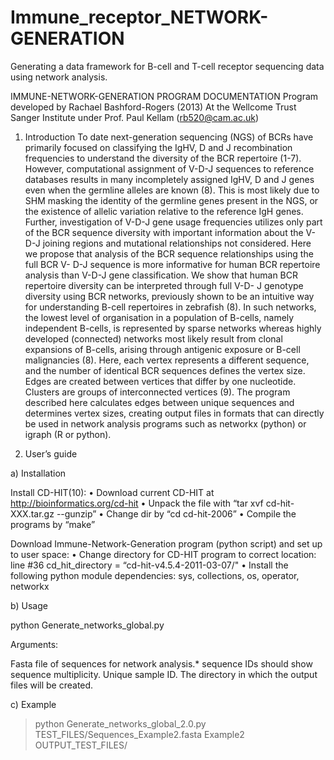 # Immune_receptor_NETWORK-GENERATION
Generating a data framework for B-cell and T-cell receptor sequencing data using network analysis.

IMMUNE-NETWORK-GENERATION PROGRAM DOCUMENTATION
Program developed by Rachael Bashford-Rogers (2013)
At the Wellcome Trust Sanger Institute under Prof. Paul Kellam (rb520@cam.ac.uk)


1. Introduction
To date next-generation sequencing (NGS) of BCRs have primarily focused on classifying the IgHV, D and J recombination frequencies to understand the diversity of the BCR repertoire (1-7). However, computational assignment of V-D-J sequences to reference databases results in many incompletely assigned IgHV, D and J genes even when the germline alleles are known (8). This is most likely due to SHM masking the identity of the germline genes present in the NGS, or the existence of allelic variation relative to the reference IgH genes. Further, investigation of V-D-J gene usage frequencies utilizes only part of the BCR sequence diversity with important information about the V-D-J joining regions and mutational relationships not considered.
Here we propose that analysis of the BCR sequence relationships using the full BCR V- D-J sequence is more informative for human BCR repertoire analysis than V-D-J gene classification. We show that human BCR repertoire diversity can be interpreted through full V-D- J genotype diversity using BCR networks, previously shown to be an intuitive way for understanding B-cell repertoires in zebrafish (8). In such networks, the lowest level of organisation in a population of B-cells, namely independent B-cells, is represented by sparse networks whereas highly developed (connected) networks most likely result from clonal expansions of B-cells, arising through antigenic exposure or B-cell malignancies (8).
Here, each vertex represents a different sequence, and the number of identical BCR sequences defines the vertex size. Edges are created between vertices that differ by one nucleotide. Clusters are groups of interconnected vertices (9). The program described here calculates edges between unique sequences and determines vertex sizes, creating output files in formats that can directly be used in network analysis programs such as networkx (python) or igraph (R or python).


2. User’s guide

a) Installation

Install CD-HIT(10):
• Download current CD-HIT at http://bioinformatics.org/cd-hit • Unpack the file with “tar xvf cd-hit-XXX.tar.gz --gunzip”
• Change dir by “cd cd-hit-2006”
• Compile the programs by “make”

Download Immune-Network-Generation program (python script) and set up to user space: 
• Change directory for CD-HIT program to correct location:
line #36 cd_hit_directory = “cd-hit-v4.5.4-2011-03-07/" 
• Install the following python module dependencies:
sys, collections, os, operator, networkx


b) Usage

python Generate_networks_global.py <fasta file> <sample id> <output directory>

Arguments:

<fasta file> <sample id> <output directory>
Fasta file of sequences for network analysis.* sequence IDs should show sequence multiplicity. 
Unique sample ID.
The directory in which the output files will be created.


c) Example

> python Generate_networks_global_2.0.py TEST_FILES/Sequences_Example2.fasta Example2 OUTPUT_TEST_FILES/


